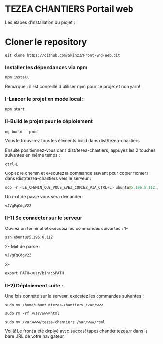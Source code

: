 # TEZEA CHANTIERS Portail web
 Les étapes d'installation du projet : 
# Cloner le repository 

```console
git clone https://github.com/Skinz3/Front-End-Web.git
```
### Installer les dépendances via npm

```console
npm install
```

Remarque : il est conseillé d'utiliser npm pour ce projet et non yarn!

### I-Lancer le projet en mode local : 

```console
npm start
```
### II-Build le projet pour le déploiement 

```console
ng build --prod
```
Vous le trouverez tous les éléments build dans dist/tezea-chantiers

Ensuite positionnez-vous dans dist/tezea-chantiers, appuyez les 2 touches suivantes en même temps : 
```console
ctrl+L
```
Copiez le chemin et exécutez la commande suivant pour copier fichiers dans /dist/tezea-chantiers vers le serveur : 
```java
scp -r <LE_CHEMIN_QUE_VOUS_AVEZ_COPIEZ_VIA_CTRL+L> ubuntu@5.196.8.112:/home/ubuntu/
```
Un mot de passe vous sera demander : 

```console
vJVgFqCdgV2Z
```

### II-1) Se connecter sur le serveur
Ouvrez un terminal et exécutez les commandes suivantes : 
1- 
```console
ssh ubuntu@5.196.8.112
```
2- Mot de passe : 
```console
vJVgFqCdgV2Z
```
3- 
```console
export PATH=/usr/bin/:$PATH
```

### II-2) Déploiement suite : 
Une fois connété sur le serveur, exécutez les commandes suivantes : 

```console
sudo mv /home/ubuntu/tezea-chantiers /var/www
```

```console
sudo rm -rf /var/www/html
```

```console
sudo mv /var/www/tezea-chantiers /var/www/html
```
Voilà! Le front a été déplyé avec succès! tapez chantier.tezea.fr dans la bare URL de votre navigateur
